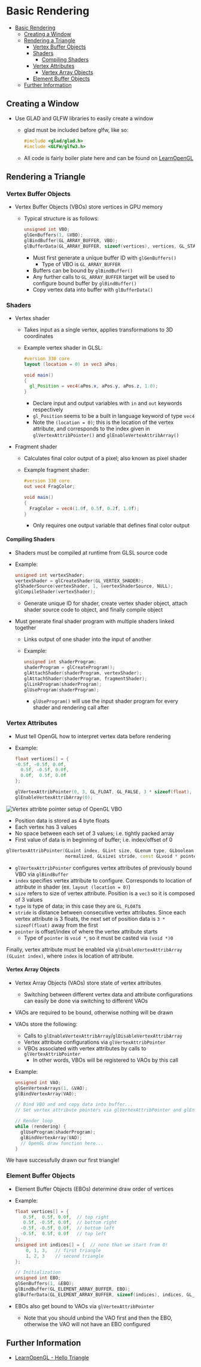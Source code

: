 # Basic Rendering

<!--toc:start-->

- [Basic Rendering](#basic-rendering)
  - [Creating a Window](#creating-a-window)
  - [Rendering a Triangle](#rendering-a-triangle)
    - [Vertex Buffer Objects](#vertex-buffer-objects)
    - [Shaders](#shaders)
      - [Compiling Shaders](#compiling-shaders)
    - [Vertex Attributes](#vertex-attributes)
      - [Vertex Array Objects](#vertex-array-objects)
    - [Element Buffer Objects](#element-buffer-objects)
  - [Further Information](#further-information)
  <!--toc:end-->

## Creating a Window

- Use GLAD and GLFW libraries to easily create a window
  - glad must be included before glfw, like so:

    ```cpp
    #include <glad/glad.h>
    #include <GLFW/glfw3.h>
    ```

  - All code is fairly boiler plate here and can be found on [LearnOpenGL](https://learnopengl.com/Getting-started/Creating-a-window)

## Rendering a Triangle

### Vertex Buffer Objects

- Vertex Buffer Objects (VBOs) store vertices in GPU memory
  - Typical structure is as follows:

    ```cpp
    unsigned int VBO;
    glGenBuffers(1, &VBO);
    glBindBuffer(GL_ARRAY_BUFFER, VBO);
    glBufferData(GL_ARRAY_BUFFER, sizeof(vertices), vertices, GL_STATIC_DRAW)
    ```

    - Must first generate a unique buffer ID with `glGenBuffers()`
      - Type of VBO is `GL_ARRAY_BUFFER`
    - Buffers can be bound by `glBindBuffer()`
    - Any further calls to `GL_ARRAY_BUFFER` target will be used to configure
      bound buffer by `glBindBuffer()`
    - Copy vertex data into buffer with `glBufferData()`

### Shaders

- Vertex shader
  - Takes input as a single vertex, applies transformations to 3D coordinates
  - Example vertex shader in GLSL:

    ```glsl
    #version 330 core
    layout (location = 0) in vec3 aPos;

    void main()
    {
      gl_Position = vec4(aPos.x, aPos.y, aPos.z, 1.0);
    }
    ```

    - Declare input and output variables with `in` and `out` keywords respectively
    - `gl_Position` seems to be a built in language keyword of type `vec4`
    - Note the `(location = 0)`; this is the location of the vertex attribute, and
      corresponds to the index given in `glVertexAttribPointer()` and `glEnableVertexAttribArray()`

- Fragment shader
  - Calculates final color output of a pixel; also known as pixel shader
  - Example fragment shader:

    ```glsl
    #version 330 core
    out vec4 FragColor;

    void main()
    {
      FragColor = vec4(1.0f, 0.5f, 0.2f, 1.0f);
    }
    ```

    - Only requires one output variable that defines final color output

#### Compiling Shaders

- Shaders must be compiled at runtime from GLSL source code
- Example:

  ```cpp
  unsigned int vertexShader;
  vertexShader = glCreateShader(GL_VERTEX_SHADER);
  glShaderSource(vertexShader, 1, &vertexShaderSource, NULL);
  glCompileShader(vertexShader);
  ```

  - Generate unique ID for shader, create vertex shader object, attach shader
    source code to object, and finally compile object

- Must generate final shader program with multiple shaders linked together
  - Links output of one shader into the input of another
  - Example:

    ```cpp
    unsigned int shaderProgram;
    shaderProgram = glCreateProgram();
    glAttachShader(shaderProgram, vertexShader);
    glAttachShader(shaderProgram, fragmentShader);
    glLinkProgram(shaderProgram);
    glUseProgram(shaderProgram);
    ```

    - `glUseProgram()` will use the input shader program for every shader and
      rendering call after

### Vertex Attributes

- Must tell OpenGL how to interpret vertex data before rendering
- Example:

  ```cpp
  float vertices[] = {
  -0.5f, -0.5f, 0.0f,
    0.5f, -0.5f, 0.0f,
    0.0f,  0.5f, 0.0f
  };

  glVertexAttribPointer(0, 3, GL_FLOAT, GL_FALSE, 3 * sizeof(float), (void *)0);
  glEnableVertexAttribArray(0);
  ```

<img src="https://learnopengl.com/img/getting-started/vertex_attribute_pointer.png" alt="Vertex attribte pointer setup of OpenGL VBO"/>

- Position data is stored as 4 byte floats
- Each vertex has 3 values
- No space between each set of 3 values; i.e. tightly packed array
- First value of data is in beginning of buffer; i.e. index/offset of 0

```cpp
glVertexAttribPointer(GLuint index, GLint size, GLenum type, GLboolean
                      normalized, GLsizei stride, const GLvoid * pointer)
```

- `glVertexAttribPointer` configures vertex attributes of previously bound VBO
  via `glBindBuffer`
- `index` specifies vertex attribute to configure. Corresponds to location of
  attribute in shader (ex. `layout (location = 0)`)
- `size` refers to size of vertex attribute. Position is a `vec3` so it is
  composed of 3 values
- `type` is type of data; in this case they are `GL_FLOAT`s
- `stride` is distance between consecutive vertex attributes. Since each vertex
  attribute is 3 floats, the next set of position data is `3 * sizeof(float)`
  away from the first
- `pointer` is offset/index of where the vertex attribute starts
  - Type of `pointer` is `void *`, so it must be casted via `(void *)0`

Finally, vertex attribute must be enabled via `glEnableVertexAttribArray
(GLuint index)`, where `index` is location of attribute.

#### Vertex Array Objects

- Vertex Array Objects (VAOs) store state of vertex attributes
  - Switching between different vertex data and attribute configurations can
    easily be done via switching to different VAOs
- VAOs are required to be bound, otherwise nothing will be drawn
- VAOs store the following:
  - Calls to `glEnableVertexAttribArray`/`glDisableVertexAttribArray`
  - Vertex attribute configurations via `glVertexAttribPointer`
  - VBOs associated with vertex attributes by calls to `glVertexAttribPointer`
    - In other words, VBOs will be registered to VAOs by this call
- Example:

  ```cpp
  unsigned int VAO;
  glGenVertexArrays(1, &VAO);
  glBindVertexArray(VAO);

  // Bind VBO and and copy data into buffer...
  // Set vertex attribute pointers via glVertexAttribPointer and glEnableVertexAttribArray...

  // Render loop
  while (rendering) {
    glUseProgram(shaderProgram);
    glBindVertexArray(VAO);
    // OpenGL draw function here...
  }
  ```

We have successfully drawn our first triangle!

### Element Buffer Objects

- Element Buffer Objects (EBOs) determine draw order of vertices
- Example:

  ```cpp
  float vertices[] = {
     0.5f,  0.5f, 0.0f,  // top right
     0.5f, -0.5f, 0.0f,  // bottom right
    -0.5f, -0.5f, 0.0f,  // bottom left
    -0.5f,  0.5f, 0.0f   // top left
  };
  unsigned int indices[] = {  // note that we start from 0!
      0, 1, 3,   // first triangle
      1, 2, 3    // second triangle
  };

  // Initialization
  unsigned int EBO;
  glGenBuffers(1, &EBO);
  glBindBuffer(GL_ELEMENT_ARRAY_BUFFER, EBO);
  glBufferData(GL_ELEMENT_ARRAY_BUFFER, sizeof(indices), indices, GL_STATIC_DRAW);
  ```

- EBOs also get bound to VAOs via `glVertexAttribPointer`
  - Note that you should unbind the VAO first and then the EBO, otherwise the VAO
    will not have an EBO configured

## Further Information

- [LearnOpenGL - Hello Triangle](https://learnopengl.com/Getting-started/Hello-Triangle)
